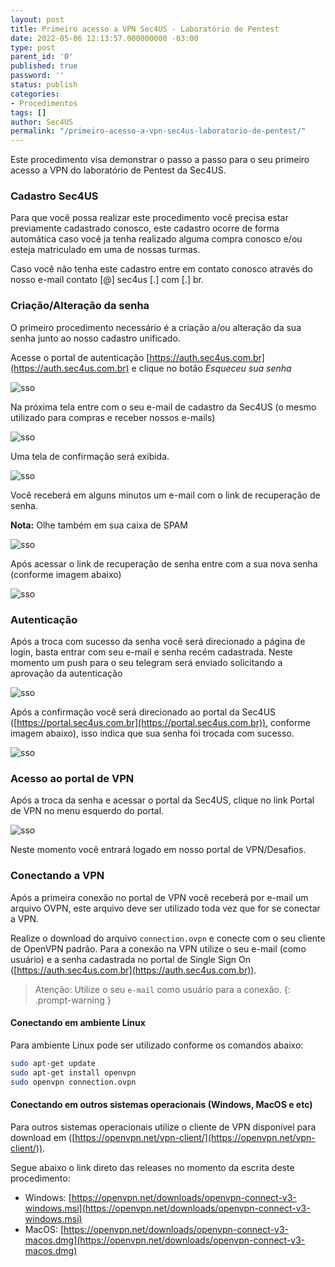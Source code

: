 ```yaml
---
layout: post
title: Primeiro acesso a VPN Sec4US - Laboratório de Pentest
date: 2022-05-06 12:13:57.000000000 -03:00
type: post
parent_id: '0'
published: true
password: ''
status: publish
categories:
- Procedimentos
tags: []
author: Sec4US
permalink: "/primeiro-acesso-a-vpn-sec4us-laboratorio-de-pentest/"
---
```


Este procedimento visa demonstrar o passo a passo para o seu primeiro acesso a VPN do laboratório de Pentest da Sec4US.

### Cadastro Sec4US

Para que você possa realizar este procedimento você precisa estar previamente cadastrado conosco, este cadastro ocorre de forma automática caso você ja tenha realizado alguma compra conosco e/ou esteja matriculado em uma de nossas turmas.

Caso você não tenha este cadastro entre em contato conosco através do nosso e-mail contato [@] sec4us [.] com [.] br.

### Criação/Alteração da senha

O primeiro procedimento necessário é a criação a/ou alteração da sua senha junto ao nosso cadastro unificado.

Acesse o portal de autenticação [https://auth.sec4us.com.br](https://auth.sec4us.com.br) e clique no botão *Esqueceu sua senha*

![sso]({{site.baseurl}}/assets/2022/05/sso_001.png)


Na próxima tela entre com o seu e-mail de cadastro da Sec4US (o mesmo utilizado para compras e receber nossos e-mails)

![sso]({{site.baseurl}}/assets/2022/05/sso_002.png)

Uma tela de confirmação será exibida.

![sso]({{site.baseurl}}/assets/2022/05/sso_003.png)

Você receberá em alguns minutos um e-mail com o link de recuperação de senha.

**Nota:** Olhe também em sua caixa de SPAM

![sso]({{site.baseurl}}/assets/2022/05/sso_004.png)

Após acessar o link de recuperação de senha entre com a sua nova senha (conforme imagem abaixo)

![sso]({{site.baseurl}}/assets/2022/05/sso_005.png)

### Autenticação

Após a troca com sucesso da senha você será direcionado a página de login, basta entrar com seu e-mail e senha recém cadastrada. Neste momento um push para o seu telegram será enviado solicitando a aprovação da autenticação

![sso]({{site.baseurl}}/assets/2022/05/sso_Push.jpg)

Após a confirmação você será direcionado ao portal da Sec4US ([https://portal.sec4us.com.br](https://portal.sec4us.com.br)), conforme imagem abaixo), isso indica que sua senha foi trocada com sucesso.

![sso]({{site.baseurl}}/assets/2022/05/sso_006.png)

### Acesso ao portal de VPN

Após a troca da senha e acessar o portal da Sec4US, clique no link Portal de VPN no menu esquerdo do portal.

![sso]({{site.baseurl}}/assets/2022/05/sso_007.jpg)

Neste momento você entrará logado em nosso portal de VPN/Desafios.

### Conectando a VPN

Após a primeira conexão no portal de VPN você receberá por e-mail um arquivo OVPN, este arquivo deve ser utilizado toda vez que for se conectar a VPN.

Realize o download do arquivo `connection.ovpn` e conecte com o seu cliente de OpenVPN padrão. Para a conexão na VPN utilize o seu e-mail (como usuário) e a senha cadastrada no portal de Single Sign On ([https://auth.sec4us.com.br](https://auth.sec4us.com.br)).

> Atenção: Utilize o seu `e-mail` como usuário para a conexão.
{: .prompt-warning }

#### Conectando em ambiente Linux

Para ambiente Linux pode ser utilizado conforme os comandos abaixo:

```bash 
sudo apt-get update  
sudo apt-get install openvpn  
sudo openvpn connection.ovpn  
```

#### Conectando em outros sistemas operacionais (Windows, MacOS e etc)

Para outros sistemas operacionais utilize o cliente de VPN disponível para download em ([https://openvpn.net/vpn-client/](https://openvpn.net/vpn-client/)).

Segue abaixo o link direto das releases no momento da escrita deste procedimento:

*   Windows: [https://openvpn.net/downloads/openvpn-connect-v3-windows.msi](https://openvpn.net/downloads/openvpn-connect-v3-windows.msi)
*   MacOS: [https://openvpn.net/downloads/openvpn-connect-v3-macos.dmg](https://openvpn.net/downloads/openvpn-connect-v3-macos.dmg)
